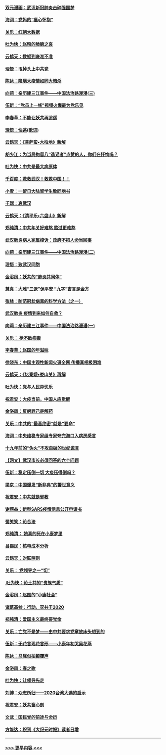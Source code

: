 #### [双元漫画：武汉新冠肺炎击碎强国梦](../pages/nsc993/n11843320.md?t=02050933) 
#### [海网：党妈的“瘟心怀抱”](../pages/nsc993/n11840740.md?t=02050933) 
#### [关乐：红朝大数据](../pages/nsc993/n11840675.md?t=02050933) 
#### [吐为快：赵粉的肺腑之哀](../pages/nsc993/n11840618.md?t=02050933) 
#### [云鹤天：数据到底准不准](../pages/nsc993/n11840325.md?t=02050933) 
#### [理悟：甩掉头上中共党](../pages/nsc993/n11838826.md?t=02050933) 
#### [陈达：隐瞒大疫情如同大暗杀](../pages/nsc993/n11838771.md?t=02050933) 
#### [向莉：亲历建三江事件——中国法治路漫漫(三)](../pages/nsc993/n11831825.md?t=02050933) 
#### [伍新：“党员上一线”视频火爆最为党乐见](../pages/nsc993/n11838200.md?t=02050933) 
#### [李春草：不能让妖共再逍遥](../pages/nsc993/n11838102.md?t=02050933) 
#### [理悟：快逃(歌词)](../pages/nsc993/n11838083.md?t=02050933) 
#### [云鹤天：《菩萨蛮▪大柏地》新解](../pages/nsc993/n11838059.md?t=02050933) 
#### [胡少江：为当局拘留八“造谣者”点赞的人，你们在忏悔吗？](../pages/nsc993/n11836801.md?t=02050933) 
#### [吐为快：中共是最大病原体](../pages/nsc993/n11836748.md?t=02050933) 
#### [千百度：救救武汉！救救中国！！](../pages/nsc993/n11836145.md?t=02050933) 
#### [小雪：一留日大陆留学生致同胞书](../pages/nsc993/n11834624.md?t=02050933) 
#### [千瑞：哀武汉](../pages/nsc993/n11833647.md?t=02050933) 
#### [云鹤天：《清平乐▪六盘山》新解](../pages/nsc993/n11833611.md?t=02050933) 
#### [郑纯清：中共年关好难熬 熬过更难熬](../pages/nsc993/n11833489.md?t=02050933) 
#### [武汉肺炎病人家属控诉：政府不把人命当回事](../pages/nsc993/n11833205.md?t=02050933) 
#### [向莉：亲历建三江事件——中国法治路漫漫(二)](../pages/nsc993/n11829102.md?t=02050933) 
#### [理悟：致武汉同胞](../pages/nsc993/n11831522.md?t=02050933) 
#### [金浴凤：妖共的“肺炎共同体”](../pages/nsc993/n11829448.md?t=02050933) 
#### [慧真：大难“三退”保平安 “九字”吉言是金方](../pages/nsc993/n11829501.md?t=02050933) 
#### [张林：防范冠状病毒的科学方法（之一）](../pages/nsc993/n11828618.md?t=02050933) 
#### [武汉肺炎 疫情到来如何自救？](../pages/nsc993/n11827632.md?t=02050933) 
#### [向莉：亲历建三江事件——中国法治路漫漫(一)](../pages/nsc993/n11827190.md?t=02050933) 
#### [关乐： 枪不敌病毒](../pages/nsc993/n11826746.md?t=02050933) 
#### [李春草：赵国的年滋味](../pages/nsc993/n11826321.md?t=02050933) 
#### [徐晓东：中国主观性新闻火遍全网 传播真相极困难](../pages/nsc993/n11826508.md?t=02050933) 
#### [云鹤天：《忆秦娥▪娄山关》再解](../pages/nsc993/n11824682.md?t=02050933) 
#### [吐为快：党与人民异忧乐](../pages/nsc993/n11824660.md?t=02050933) 
#### [祝君安：大疫当前，中国人应觉醒](../pages/nsc993/n11821946.md?t=02050933) 
#### [金浴凤：反躬罪己是解药](../pages/nsc993/n11820280.md?t=02050933) 
#### [关乐：中共的“最高绝密”就是“要命”](../pages/nsc993/n11816946.md?t=02050933) 
#### [海网：中央维稳专家组专家夸完海口入病房感言](../pages/nsc993/n11815138.md?t=02050933) 
#### [十九年前的“伪火”不攻自破的世纪谎言](../pages/nsc993/n11813238.md?t=02050933) 
#### [【网文】武汉市长必须回答的六个问题](../pages/nsc993/n11813848.md?t=02050933) 
#### [伍新：稳定压倒一切 大疫压得倒吗？](../pages/nsc993/n11812634.md?t=02050933) 
#### [梁京：中国爆发“新非典”的警世意义](../pages/nsc993/n11812554.md?t=02050933) 
#### [祝君安：中共就是邪教](../pages/nsc993/n11812431.md?t=02050933) 
#### [谢燕益：新型SARS疫情信息公开申请书](../pages/nsc993/n11808840.md?t=02050933) 
#### [蜀笑笑：论合法](../pages/nsc993/n11808064.md?t=02050933) 
#### [郑纯清： 她真的死在小康梦里](../pages/nsc993/n11806623.md?t=02050933) 
#### [吕锡民：核电成本分析](../pages/nsc993/n11806284.md?t=02050933) 
#### [云鹤天：对联两则](../pages/nsc993/n11805957.md?t=02050933) 
#### [关乐： 党领导之一“切”](../pages/nsc993/n11804505.md?t=02050933) 
#### [ 吐为快：论土共的“贵族气质”](../pages/nsc993/n11804490.md?t=02050933) 
#### [金浴凤：赵国的“小康社会”](../pages/nsc993/n11804452.md?t=02050933) 
#### [诸葛高参：行动，灭共于2020](../pages/nsc993/n11804120.md?t=02050933) 
#### [郑纯清：爱国主义最终要党命](../pages/nsc993/n11802197.md?t=02050933) 
#### [关乐：亡党不是梦——由中共要求党章放床头想到的](../pages/nsc993/n11802156.md?t=02050933) 
#### [伍新：无花言现花言形——小康年初哭吴花燕](../pages/nsc993/n11800044.md?t=02050933) 
#### [陈达：马屁似拍颠覆声](../pages/nsc993/n11800010.md?t=02050933) 
#### [金浴凤：春之歌](../pages/nsc993/n11797687.md?t=02050933) 
#### [吐为快：让领导先走](../pages/nsc993/n11797512.md?t=02050933) 
#### [刘博：众志所归——2020台湾大选的启示](../pages/nsc993/n11796878.md?t=02050933) 
#### [祝君安：妖共畜心剖](../pages/nsc993/n11794273.md?t=02050933) 
#### [文武：国民党的前途与命运](../pages/nsc993/n11794198.md?t=02050933) 
#### [方能达：祝贺《大纪元时报》读者日增](../pages/nsc993/n11793807.md?t=02050933) 

----
#### [ >>> 更早内容 <<< ](../indexes/nsc993-earlier.md)
